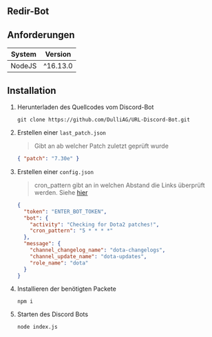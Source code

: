 ## Redir-Bot

## Anforderungen

| System | Version  |
| ------ | -------- |
| NodeJS | ^16.13.0 |

## Installation

1. Herunterladen des Quellcodes vom Discord-Bot

   ```shell
   git clone https://github.com/DulliAG/URL-Discord-Bot.git
   ```

2. Erstellen einer `last_patch.json`

   > Gibt an ab welcher Patch zuletzt geprüft wurde

   ```json
   { "patch": "7.30e" }
   ```

3. Erstellen einer `config.json`

   > cron_pattern gibt an in welchen Abstand die Links überprüft werden.
   > Siehe [hier](https://crontab.guru/)

   ```json
   {
     "token": "ENTER_BOT_TOKEN",
     "bot": {
       "activity": "Checking for Dota2 patches!",
       "cron_pattern": "5 * * * *"
     },
     "message": {
       "channel_changelog_name": "dota-changelogs",
       "channel_update_name": "dota-updates",
       "role_name": "dota"
     }
   }
   ```

4. Installieren der benötigten Packete

   ```shell
   npm i
   ```

5. Starten des Discord Bots
   ```shell
   node index.js
   ```
